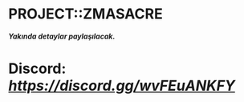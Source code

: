 
# PROJECT::ZMASACRE

***Yakında detaylar paylaşılacak.***

# Discord:  ***https://discord.gg/wvFEuANKFY***
